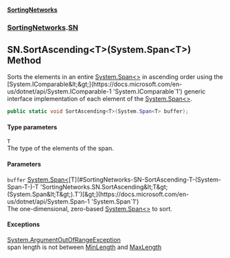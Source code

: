 #### [SortingNetworks](./index.md 'index')
### [SortingNetworks](./SortingNetworks.md 'SortingNetworks').[SN](./SortingNetworks-SN.md 'SortingNetworks.SN')
## SN.SortAscending&lt;T&gt;(System.Span&lt;T&gt;) Method
Sorts the elements in an entire [System.Span&lt;&gt;](https://docs.microsoft.com/en-us/dotnet/api/System.Span-1 'System.Span`1') in ascending order using the [System.IComparable&lt;&gt;](https://docs.microsoft.com/en-us/dotnet/api/System.IComparable-1 'System.IComparable`1') generic  
interface implementation of each element of the [System.Span&lt;&gt;](https://docs.microsoft.com/en-us/dotnet/api/System.Span-1 'System.Span`1').  
```csharp
public static void SortAscending<T>(System.Span<T> buffer);
```
#### Type parameters
<a name='SortingNetworks-SN-SortAscending-T-(System-Span-T-)-T'></a>
`T`  
The type of the elements of the span.  
  
#### Parameters
<a name='SortingNetworks-SN-SortAscending-T-(System-Span-T-)-buffer'></a>
`buffer` [System.Span&lt;](https://docs.microsoft.com/en-us/dotnet/api/System.Span-1 'System.Span`1')[T](#SortingNetworks-SN-SortAscending-T-(System-Span-T-)-T 'SortingNetworks.SN.SortAscending&lt;T&gt;(System.Span&lt;T&gt;).T')[&gt;](https://docs.microsoft.com/en-us/dotnet/api/System.Span-1 'System.Span`1')  
The one-dimensional, zero-based [System.Span&lt;&gt;](https://docs.microsoft.com/en-us/dotnet/api/System.Span-1 'System.Span`1') to sort.  
  
#### Exceptions
[System.ArgumentOutOfRangeException](https://docs.microsoft.com/en-us/dotnet/api/System.ArgumentOutOfRangeException 'System.ArgumentOutOfRangeException')  
span length is not between [MinLength](./SortingNetworks-SN-MinLength.md 'SortingNetworks.SN.MinLength') and [MaxLength](./SortingNetworks-SN-MaxLength.md 'SortingNetworks.SN.MaxLength')  
